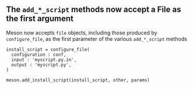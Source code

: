 ## The `add_*_script` methods now accept a File as the first argument

Meson now accepts `file` objects, including those produced by
`configure_file`, as the first parameter of the various
`add_*_script` methods

```meson
install_script = configure_file(
  configuration : conf,
  input : 'myscript.py.in',
  output : 'myscript.py',
)

meson.add_install_script(install_script, other, params)
```
